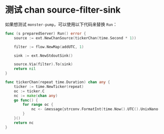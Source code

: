 # 测试 chan source-filter-sink

如果想测试 `monster-pump`，可以使用以下代码来替换 `Run`：

```go
func (s preparedServer) Run() error {
	source := ext.NewChanSource(tickerChan(time.Second * 1))

	filter := flow.NewMap(addUTC, 1)

	sink := ext.NewStdoutSink()

	source.Via(filter).To(sink)
	return nil
}

func tickerChan(repeat time.Duration) chan any {
	ticker := time.NewTicker(repeat)
	oc := ticker.C
	nc := make(chan any)
	go func() {
		for range oc {
			nc <- &message{strconv.FormatInt(time.Now().UTC().UnixNano(), 10)}
		}
	}()
	return nc
}
```
